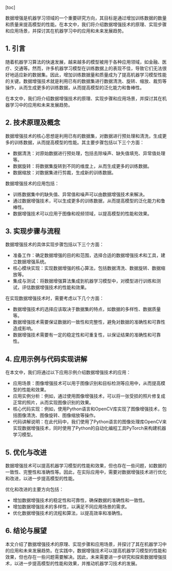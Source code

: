 
[toc]                    
                
                
数据增强是机器学习领域的一个重要研究方向，其目标是通过增加训练数据的数量和质量来提高模型的性能。在本文中，我们将介绍数据增强技术的原理、实现步骤和应用场景，并探讨其在机器学习中的应用和未来发展趋势。

## 1. 引言

随着机器学习算法的快速发展，越来越多的模型被用于各种应用领域，如金融、医疗、交通等。然而，许多机器学习模型在训练数据上的表现不佳，导致它们无法很好地适应新的数据集。因此，增加训练数据量和质量成为了提高机器学习模型性能的关键。数据增强技术就是利用已有的数据集进行数据清洗、旋转、缩放、裁剪等操作，从而生成更多的训练数据，从而提高模型的泛化能力和鲁棒性。

在本文中，我们将介绍数据增强技术的原理、实现步骤和应用场景，并探讨其在机器学习中的应用和未来发展趋势。

## 2. 技术原理及概念

数据增强技术的核心思想是利用已有的数据集，对数据进行预处理和清洗，生成更多的训练数据，从而提高模型的性能。其主要步骤包括以下三个方面：

- 数据清洗：对原始数据进行预处理，包括去除噪声、缺失值填充、异常值处理等。
- 数据旋转：将数据集旋转到不同的维度上，从而生成更多的训练数据。
- 数据缩放：对数据集进行剪裁，生成新的训练数据。

数据增强技术的应用包括：

- 训练数据集中的缺失值、异常值和噪声可以由数据增强技术来解决。
- 通过数据增强技术，可以生成更多的训练数据，从而提高模型的泛化能力和鲁棒性。
- 数据增强技术可以应用于图像和视频领域，以提高模型的性能和效果。

## 3. 实现步骤与流程

数据增强技术的具体实现步骤包括以下三个方面：

- 准备工作：确定数据增强的目的和范围，选择合适的数据增强技术和工具，建立数据增强系统。
- 核心模块实现：实现数据增强的核心算法，包括数据清洗、数据旋转、数据缩放等。
- 集成与测试：将数据增强算法集成到机器学习模型中，对模型进行训练和测试，评估数据增强技术的性能和效果。

在实现数据增强技术时，需要考虑以下几个方面：

- 数据增强技术的选择应该取决于数据集的特点，如数据的多样性、数据质量等。
- 数据增强技术需要保证数据的一致性和完整性，避免对数据的准确性和可靠性造成影响。
- 数据增强技术需要有一定的稳定性和可重复性，以保证结果的准确性和可靠性。

## 4. 应用示例与代码实现讲解

在本文中，我们将通过以下应用示例介绍数据增强技术的应用：

- 应用场景：图像增强技术可以用于图像识别和目标检测等应用中，从而提高模型的性能和效果。
- 应用实例分析：例如，通过使用图像增强技术，可以将一张受损的照片修复成正常的照片，从而实现图像识别的效果。
- 核心代码实现：例如，使用Python语言和OpenCV库实现了图像增强技术，包括图像清洗、图像旋转、图像缩放等操作。
- 代码讲解说明：在此代码中，我们使用了Python语言的图像处理库OpenCV来实现数据增强技术，同时使用了Python的自动化编程工具PyTorch来构建机器学习模型。

## 5. 优化与改进

数据增强技术可以提高机器学习模型的性能和效果，但也存在一些问题，如数据的一致性、完整性和准确性等。因此，在实际应用中，需要对数据增强技术进行优化和改进，以进一步提高模型的性能。

优化和改进的主要方向包括：

- 增加数据增强技术的稳定性和可靠性，确保数据的准确性和一致性。
- 增加数据增强技术的多样性，以满足不同应用场景的需求。
- 优化数据增强技术的流程和算法，以提高效率和准确性。

## 6. 结论与展望

本文介绍了数据增强技术的原理、实现步骤和应用场景，并探讨了其在机器学习中的应用和未来发展趋势。在实践中，数据增强技术可以提高机器学习模型的性能和效果，但也存在一些问题需要解决。因此，未来需要进一步研究和探索数据增强技术，以进一步提高模型的性能和效果，并推动机器学习技术的发展。

